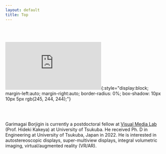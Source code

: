 ```yaml
---
layout: default
title: Top
---
```


<div class="div_top_image" markdown="1">

<br/><br/>

![selfie](https://www.imis.tsukuba.ac.jp/wp-content/themes/www.imis.tsukuba.ac.jp/inc/timthumb.php?src=https://www.imis.tsukuba.ac.jp/wp-content/uploads/sites/26/2022/02/24f1c6f50b32a2c1c229a961b63b2bf5-scaled.jpg&w=400&h=400){:style="display:block; margin-left:auto; margin-right:auto; border-radius: 0%; box-shadow: 10px 10px 5px rgb(245, 244, 244);"}  


<br/><br/>

</div>


Garimagai Borjigin is currently a postdoctoral fellow at [Visual Media Lab](http://vmlab.kz.tsukuba.ac.jp/en/index.html) (Prof. Hideki Kakeya) at University of Tsukuba. He received Ph. D in Engineering at University of Tsukuba, Japan in 2022. 
He is interested in autostereoscopic displays, super-multiview displays, integral volumetric imaging, virtual/augmented reality (VR/AR).